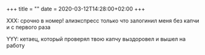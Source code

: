 +++
title = ""
date = 2020-03-12T14:28:00+02:00
+++

XXX: срочно в номер! алиэкспресс только что залогинил меня без капчи и с первого раза


YYY: кетаец, который проверял твою капчу выздоровел и вышел на работу


